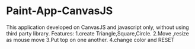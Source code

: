 # Paint-App-CanvasJS
This application developed on CanvasJS and javascript only, without using third party library.
Features:
1.create Triangle,Square,Circle.
2.Move ,resize as mouse move
3.Put top on one another.
4.change color and RESET
